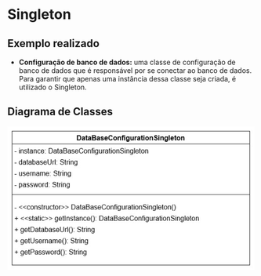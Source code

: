 # Singleton

## Exemplo realizado
- <b>Configuração de banco de dados:</b> uma classe de configuração de banco de dados que é responsável por se conectar ao banco de dados. Para garantir que apenas uma instância dessa classe seja criada, é utilizado o Singleton. 

## Diagrama de Classes
![UML Singleton](https://github.com/SoSoJigsaw/bertoti/blob/main/Padroes%20de%20Projeto/Singleton/UML/Singleton.jpg)
